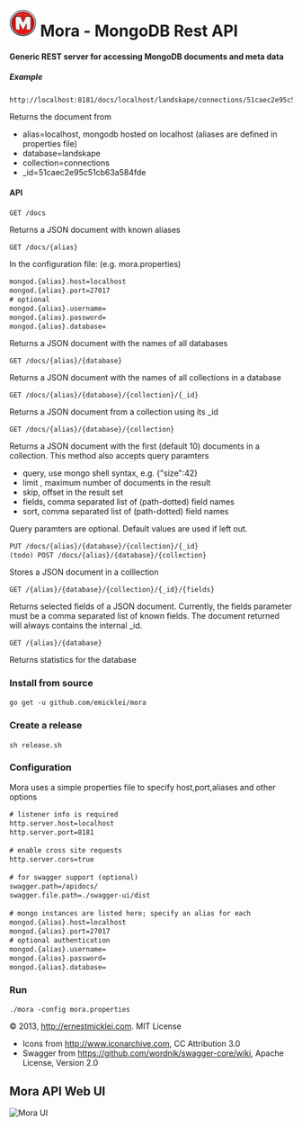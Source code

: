 # ![](Letter-M-icon.png) Mora - MongoDB Rest API

#### Generic REST server for accessing MongoDB documents and meta data
	
##### Example		
	
	http://localhost:8181/docs/localhost/landskape/connections/51caec2e95c51cb63a584fde	

Returns the document from

 - alias=localhost, mongodb hosted on localhost (aliases are defined in properties file)
 - database=landskape
 - collection=connections
 - _id=51caec2e95c51cb63a584fde

#### API	
			
	GET /docs

Returns a JSON document with known aliases
	
	GET /docs/{alias}
	
In the configuration file: (e.g. mora.properties)
	
	mongod.{alias}.host=localhost
	mongod.{alias}.port=27017
	# optional
	mongod.{alias}.username=
	mongod.{alias}.password=
	mongod.{alias}.database=	

Returns a JSON document with the names of all databases	
			
	GET /docs/{alias}/{database}
	
Returns a JSON document with the names of all collections in a database	
	
	GET /docs/{alias}/{database}/{collection}/{_id}

Returns a JSON document from a collection using its _id							

	GET /docs/{alias}/{database}/{collection}
	
Returns a JSON document with the first (default 10) documents in a collection.
This method also accepts query paramters

 - query, use mongo shell syntax, e.g. {"size":42}
 - limit , maximum number of documents in the result
 - skip, offset in the result set
 - fields, comma separated list of (path-dotted) field names
 - sort, comma separated list of (path-dotted) field names

Query paramters are optional. Default values are used if left out.

	PUT /docs/{alias}/{database}/{collection}/{_id}
	(todo) POST /docs/{alias}/{database}/{collection}
	
Stores a JSON document in a colllection	

	GET /{alias}/{database}/{collection}/{_id}/{fields}

Returns selected fields of a JSON document. Currently, the fields parameter must be
a comma separated list of known fields. The document returned will always contains the internal _id.


	GET /{alias}/{database}
	
Returns statistics for the database	

### Install from source
						
	go get -u github.com/emicklei/mora
	
### Create a release
	
	sh release.sh 

### Configuration

Mora uses a simple properties file to specify host,port,aliases and other options

	# listener info is required
	http.server.host=localhost
	http.server.port=8181
	
	# enable cross site requests
	http.server.cors=true

	# for swagger support (optional)
	swagger.path=/apidocs/
	swagger.file.path=./swagger-ui/dist

	# mongo instances are listed here; specify an alias for each
	mongod.{alias}.host=localhost
	mongod.{alias}.port=27017
	# optional authentication
	mongod.{alias}.username=
	mongod.{alias}.password=
	mongod.{alias}.database=		

### Run

	./mora -config mora.properties
	
&copy; 2013, http://ernestmicklei.com. MIT License
 - Icons from http://www.iconarchive.com, CC Attribution 3.0
 - Swagger from https://github.com/wordnik/swagger-core/wiki, Apache License, Version 2.0 	

## Mora API Web UI
![Mora UI](https://s3.amazonaws.com/public.philemonworks.com/mora/mora-2013-08-04.png)